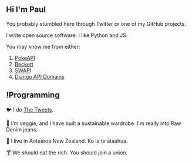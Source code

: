 ## Hi I'm Paul

You probably stumbled here through Twitter or one of my GitHub projects.

I write open source software. I like Python and JS.

You may know me from either:

1) [PokeAPI](https://github.com/pokeapi/pokeapi)
2) [Beckett](https://github.com/phalt/beckket)
3) [SWAPI](https://github.com/phalt/swapi)
4) [Django API Domains](https://github.com/phalt/django-api-domains)

## !Programming

🐦 I do [The Tweets](https://twitter.com/phalt_).

👖 I'm veggie, and I have built a sustainable wardrobe. I'm really into Raw Denim jeans.

🦎 I live in Aotearoa New Zealand. Ko ia te ātaahua.

🍸 We should eat the rich. You should join a union.
